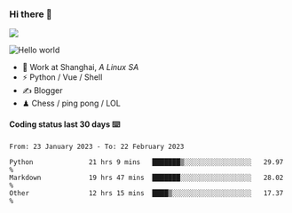 ### Hi there 👋
![](https://komarev.com/ghpvc/?username=Xuhandsome)


<img src="https://github-readme-stats.vercel.app/api?username=XuHandsome&show_icons=true&theme=merko" alt="Hello world">

<br/>

- 🍻  Work at Shanghai, _A Linux SA_
- ⚡  Python / Vue / Shell
- ✍️  Blogger
- ♟  Chess / ping pong / LOL

#### Coding status last 30 days ⌨️

<!--START_SECTION:waka-->

```text
From: 23 January 2023 - To: 22 February 2023

Python              21 hrs 9 mins   ███████▒░░░░░░░░░░░░░░░░░   29.97 %
Markdown            19 hrs 47 mins  ███████░░░░░░░░░░░░░░░░░░   28.02 %
Other               12 hrs 15 mins  ████▒░░░░░░░░░░░░░░░░░░░░   17.37 %
```

<!--END_SECTION:waka-->
